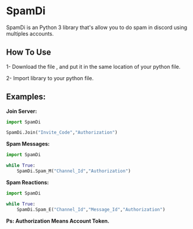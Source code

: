 # SpamDi

SpamDi is an Python 3 library that's allow you to do spam in discord using multiples accounts.

## How To Use

1- Download the file , and put it in the same location of your python file.

2- Import library to your python file.

## Examples:

**Join Server:**

```py
import SpamDi

SpamDi.Join("Invite_Code","Authorization")
```

**Spam Messages:**

```py
import SpamDi

while True:
    SpamDi.Spam_M("Channel_Id","Authorization")

```

**Spam Reactions:**

```py
import SpamDi

while True:
    SpamDi.Spam_E("Channel_Id","Message_Id","Authorization")

```

**Ps: Authorization Means Account Token.**
